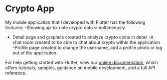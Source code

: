 # Crypto App

My mobile application that I developed with Flutter has the following features:
-Showing up-to-date crypto data simultaneously
- Detail page and graphics created to analyze crypto coins in detail
-A chat room created to be able to chat about crypto within the application
-Profile page created to change the username, add a profile photo or log out of the application




For help getting started with Flutter, view our
[online documentation](https://flutter.dev/docs), which offers tutorials,
samples, guidance on mobile development, and a full API reference.
